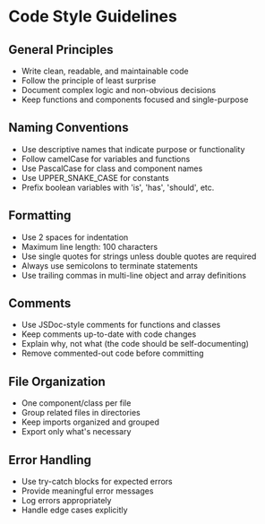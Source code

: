 # Code Style Guidelines

## General Principles
- Write clean, readable, and maintainable code
- Follow the principle of least surprise
- Document complex logic and non-obvious decisions
- Keep functions and components focused and single-purpose

## Naming Conventions
- Use descriptive names that indicate purpose or functionality
- Follow camelCase for variables and functions
- Use PascalCase for class and component names
- Use UPPER_SNAKE_CASE for constants
- Prefix boolean variables with 'is', 'has', 'should', etc.

## Formatting
- Use 2 spaces for indentation
- Maximum line length: 100 characters
- Use single quotes for strings unless double quotes are required
- Always use semicolons to terminate statements
- Use trailing commas in multi-line object and array definitions

## Comments
- Use JSDoc-style comments for functions and classes
- Keep comments up-to-date with code changes
- Explain why, not what (the code should be self-documenting)
- Remove commented-out code before committing

## File Organization
- One component/class per file
- Group related files in directories
- Keep imports organized and grouped
- Export only what's necessary

## Error Handling
- Use try-catch blocks for expected errors
- Provide meaningful error messages
- Log errors appropriately
- Handle edge cases explicitly 